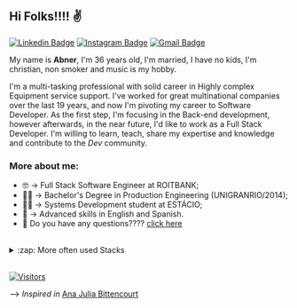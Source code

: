 ## Hi Folks!!!! :v:

[![Linkedin Badge](https://img.shields.io/badge/-LinkedIn-blue?style=flat-square&logo=Linkedin&logoColor=white&link=https://www.linkedin.com/in/abnersouza-dev/)](https://www.linkedin.com/in/abnersouza-dev/)
[![Instagram Badge](https://img.shields.io/badge/-Instagram-purple?style=flat-square&logo=Instagram&logoColor=white&link=https://www.instagram.com/abner.s.silva/)](https://www.instagram.com/abner.s.silva/)
[![Gmail Badge](https://img.shields.io/badge/-Gmail-c14438?style=flat-square&logo=Gmail&logoColor=white&link=mailto:silva.s.abner@gmail.com)](mailto:silva.s.abner@gmail.com)

My name is __Abner__, I'm 36 years old, I'm married, I have no kids, I'm christian, non smoker and music is my hobby.

I'm a multi-tasking professional with solid career in Highly complex Equipment service support. I've worked for great multinational companies over the last 19 years, and now I'm pivoting my career to Software Developer. As the first step, I'm focusing in the Back-end development, however afterwards, in the near future, I'd like to work as a Full Stack Developer. I'm willing to learn, teach, share my expertise and knowledge and contribute to the *Dev* community. 


### More about me:
- :nerd_face: -> Full Stack Software Engineer at ROITBANK;
- :construction_worker_man: -> Bachelor's Degree in Production Engineering (UNIGRANRIO/2014);
- :technologist: -> Systems Development student at ESTÁCIO;
- :muscle: -> Advanced skills in English and Spanish.
- 💬  Do you have any questions???? [click here](https://github.com/abnerssilva/abnerssilva/issues)
<br/>

<details>
  <summary>:zap: More often used Stacks </summary>
  <img src="https://github-readme-stats.vercel.app/api/top-langs/?username=abnerssilva&layout=compact&bg_color=ffffff&text_color=333333">
</details>
<br/>

[![Visitors](https://visitor-badge.glitch.me/badge?page_id=github/abnerssilva)](https://github.com/abnerssilva) 

--> *Inspired in* [Ana Julia Bittencourt](https://github.com/anajuliabit)

